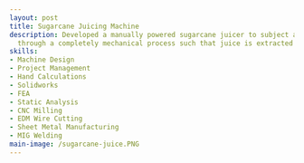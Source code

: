 ```yaml
---
layout: post
title: Sugarcane Juicing Machine
description: Developed a manually powered sugarcane juicer to subject a section of sugarcane
  through a completely mechanical process such that juice is extracted and accumulated.
skills: 
- Machine Design
- Project Management
- Hand Calculations
- Solidworks
- FEA
- Static Analysis
- CNC Milling
- EDM Wire Cutting
- Sheet Metal Manufacturing
- MIG Welding
main-image: /sugarcane-juice.PNG
---
```

